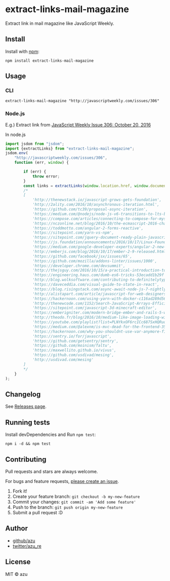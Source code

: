 # extract-links-mail-magazine

Extract link in mail magazine like JavaScript Weekly.

## Install

Install with [npm](https://www.npmjs.com/):

    npm install extract-links-mail-magazine

## Usage

### CLI

    extract-links-mail-magazine "http://javascriptweekly.com/issues/306"

### Node.js

E.g.) Extract link from [JavaScript Weekly Issue 306: October 20, 2016](http://javascriptweekly.com/issues/306 "JavaScript Weekly Issue 306: October 20, 2016")

In node.js 

```js
import jsdom from "jsdom";
import {extractLinks} from "extract-links-mail-magazine";
jsdom.env(
    "http://javascriptweekly.com/issues/306",
    function (err, window) {

        if (err) {
            throw error;
        }
        const links = extractLinks(window.location.href, window.document);
        /*
        [
            'http://thenewstack.io/javascript-grows-gets-foundation',
            'http://2ality.com/2016/10/asynchronous-iteration.html',
            'https://github.com/tc39/proposal-async-iteration',
            'https://medium.com/@nodejs/node-js-v6-transitions-to-lts-be7f18c17159',
            'https://compose.com/articles/connecting-to-compose-for-mysql',
            'https://nczonline.net/blog/2016/10/the-ecmascript-2016-change-you-probably-dont-know',
            'https://toddmotto.com/angular-2-forms-reactive',
            'https://sitepoint.com/yarn-vs-npm',
            'https://sitepoint.com/jquery-document-ready-plain-javascript',
            'https://js.foundation/announcements/2016/10/17/Linux-Foundation-Unites-JavaScript-Community-Open-Web-Development',
            'https://medium.com/google-developer-experts/angular-2-new-features-in-angular-2-1-94132b1888f0',
            'http://emberjs.com/blog/2016/10/17/ember-2-9-released.html',
            'https://github.com/facebook/jsx/issues/65',
            'https://github.com/mozilla/addons-linter/issues/1000',
            'https://developer.chrome.com/devsummit',
            'http://thejsguy.com/2016/10/15/a-practical-introduction-to-es6-generator-functions.html',
            'https://engineering.haus.com/dumb-es6-tricks-53ecadd1b29f',
            'http://blog.wolksoftware.com/contributing-to-definitelytyped',
            'https://daveceddia.com/visual-guide-to-state-in-react',
            'https://blog.risingstack.com/async-await-node-js-7-nightly',
            'http://alistapart.com/article/javascript-for-web-designers',
            'https://hackernoon.com/using-yarn-with-docker-c116ad289d56',
            'http://thenewcode.com/1152/Search-JavaScript-Arrays-Efficiently-with-includes-and-indexOf',
            'https://sitepoint.com/javascript-3d-minecraft-editor',
            'https://emberigniter.com/modern-bridge-ember-and-rails-5-with-json-api',
            'http://theodo.fr/blog/2016/10/medium-like-image-loading-with-vue-js',
            'https://youtube.com/playlist?list=PLNYkxOF6rcICc687SxHQRuo9TVNOJelSZ',
            'https://medium.com/@alexnm/is-mvc-dead-for-the-frontend-35b4d1fe39ec',
            'https://hackernoon.com/why-you-shouldnt-use-var-anymore-f109a58b9b70',
            'https://sentry.io/for/javascript',
            'https://github.com/getsentry/sentry',
            'https://github.com/moinism/faltu',
            'https://maxwellito.github.io/vivus',
            'https://github.com/usdivad/mesing',
            'http://usdivad.com/mesing'
        ]
        */
    }
);
```

## Changelog

See [Releases page](https://github.com/azu/extract-links-mail-magazine/releases).

## Running tests

Install devDependencies and Run `npm test`:

    npm i -d && npm test

## Contributing

Pull requests and stars are always welcome.

For bugs and feature requests, [please create an issue](https://github.com/azu/extract-links-mail-magazine/issues).

1. Fork it!
2. Create your feature branch: `git checkout -b my-new-feature`
3. Commit your changes: `git commit -am 'Add some feature'`
4. Push to the branch: `git push origin my-new-feature`
5. Submit a pull request :D

## Author

- [github/azu](https://github.com/azu)
- [twitter/azu_re](https://twitter.com/azu_re)

## License

MIT © azu
